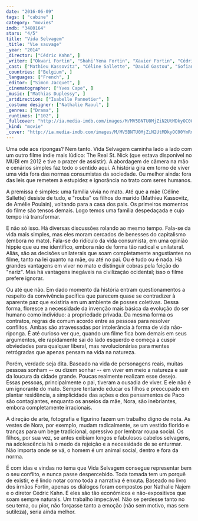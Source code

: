 ```yaml
---
date: "2016-06-09"
tags: [ "cabine" ]
category: "movies"
imdb: "3480164"
stars: "4/5"
title: "Vida Selvagem"
_title: "Vie sauvage"
_year: "2014"
_director: ["Cédric Kahn", ]
_writer: ["Okwari Fortin", "Shahi'Yena Fortin", "Xavier Fortin", "Cédric Kahn", "Nathalie Najem", "Laurence Vidal", ]
_cast: ["Mathieu Kassovitz", "Céline Sallette", "David Gastou", "Sofiane Neveu", "Romain Depret", "Jules Ritmanic", "Jenna Thiam", "Tara-Jay Bangalter", "Amandine Dugas", ]
_countries: ["Belgium", ]
_languages: ["French", ]
_editor: ["Simon Jacquet", ]
_cinematographer: ["Yves Cape", ]
_music: ["Mathias Duplessy", ]
_artdirection: ["Isabelle Pannetier", ]
_costume designer: ["Nathalie Raoul", ]
_genres: ["Drama", ]
_runtimes: ["102", ]
_fullcover: "http://ia.media-imdb.com/images/M/MV5BNTU0MjZiN2UtMDkyOC00YmRmLWFkN2UtZTI5ZmVlNTZiNDA0XkEyXkFqcGdeQXVyNzM0MDQ1Mw@@.jpg"
_kind: "movie"
_cover: "http://ia.media-imdb.com/images/M/MV5BNTU0MjZiN2UtMDkyOC00YmRmLWFkN2UtZTI5ZmVlNTZiNDA0XkEyXkFqcGdeQXVyNzM0MDQ1Mw@@._V1._SX100_SY133_.jpg"
---
```

Uma ode aos ripongas? Nem tanto. Vida Selvagem caminha lado a lado com um outro filme indie mais lúdico: The Real St. Nick (que estava disponível no MUBI em 2012 e tive o prazer de assistir). A abordagem de câmera na mão e cenários simples faz todo o sentido aqui. A história gira em torno de viver uma vida fora das normas consumistas da sociedade. Ou melhor ainda: fora das leis que remetem à estupidez e ignorância no trato com seres humanos.

A premissa é simples: uma família vivia no mato. Até que a mãe (Céline Sallette) desiste de tudo, e "rouba" os filhos do marido (Mathieu Kassovitz, de Amélie Poulain), voltando para a casa dos pais. Os primeiros momentos do filme são tensos demais. Logo temos uma família despedaçada e cujo tempo irá transformar.

E não só isso. Há diversas discussões rolando ao mesmo tempo. Fala-se da vida mais simples, mas eles moram cercados de benesses do capitalismo (embora no mato). Fala-se do ridículo da vida consumista, em uma opinião hippie que eu me identifico, embora não de forma tão radical e unilateral. Aliás, são as decisões unilaterais que soam completamente angustiantes no filme, tanto na lei quanto na mãe, ou até no pai. Ou é tudo ou é nada. Há grandes vantagens em viver no mato e distinguir cobras pela feição do "nariz". Mas há vantagens inegáveis na civilização ocidental; isso o filme prefere ignorar.

Ou até que não. Em dado momento da história entram questionamentos a respeito da convivência pacífica que parecem quase se contradizer à aparente paz que existiria em um ambiente de posses coletivas. Dessa forma, floresce a necessidade da invenção mais básica da evolução do ser humano como indivíduo: a propriedade privada. Da mesma forma os contratos, regras de comum acordo entre as pessoas para resolver conflitos. Ambas são atravessadas por intolerância à forma de vida não-riponga. É até curioso ver que, quando um filme fica bom demais em seus argumentos, ele rapidamente sai do lado esquerdo e começa a cuspir obviedades para qualquer liberal, mas revolucionárias para mentes retrógradas que apenas pensam na vida na natureza.

Porém, verdade seja dita. Baseado na vida de personagens reais, muitas pessoas sonham -- ou dizem sonhar -- em viver em meio a natureza e sair da loucura da cidade grande. Poucas realmente realizam esse desejo. Essas pessoas, principalmente o pai, tiveram a ousadia de viver. E ele não é um ignorante do mato. Sempre tentando educar os filhos e preocupado em plantar residência, a simplicidade das ações e dos pensamentos de Paco são contagiantes, enquanto os anseios da mãe, Nora, são inebriantes, embora completamente irracionais.

A direção de arte, fotografia e figurino fazem um trabalho digno de nota. As vestes de Nora, por exemplo, mudam radicalmente, se um vestido florido e tranças para um bege tradicional, opressivo por lembrar roupa social. Os filhos, por sua vez, se antes exibiam longos e fabulosos cabelos selvagens, na adolescência há o medo da rejeição e a necessidade de se enturmar. Não importa onde se vá, o homem é um animal social, dentro e fora da norma.

É com idas e vindas no tema que Vida Selvagem consegue representar bem o seu conflito, e nunca passe despercebido. Toda tomada tem um porquê de existir, e é lindo notar como toda a narrativa é enxuta. Baseado no livro dos irmãos Fortin, apenas os diálogos foram compostos por Nathalie Najem e o diretor Cédric Kahn. E eles são tão econômicos e não-expositivos que soam sempre naturais. Um trabalho impecável. Não se perdesse tanto no seu tema, ou pior, não forçasse tanto a emoção (não sem motivo, mas sem sutileza), seria ainda melhor.
